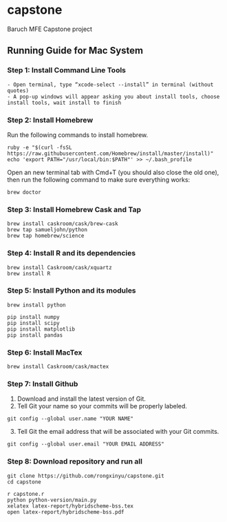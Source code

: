 # capstone
Baruch MFE Capstone project

## Running Guide for Mac System

### Step 1: Install Command Line Tools
    - Open terminal, type “xcode-select --install” in terminal (without quotes)
    - A pop-up windows will appear asking you about install tools, choose install tools, wait install to finish
  
### Step 2: Install Homebrew
Run the following commands to install homebrew.
```
ruby -e "$(curl -fsSL https://raw.githubusercontent.com/Homebrew/install/master/install)"
echo 'export PATH="/usr/local/bin:$PATH"' >> ~/.bash_profile
```

Open an new terminal tab with Cmd+T (you should also close the old one), then run the following command to make sure everything works:
```
brew doctor
```

### Step 3: Install Homebrew Cask and Tap
```
brew install caskroom/cask/brew-cask
brew tap samueljohn/python
brew tap homebrew/science
```

### Step 4: Install R and its dependencies
```
brew install Caskroom/cask/xquartz
brew install R
```

### Step 5: Install Python and its modules
```
brew install python

pip install numpy
pip install scipy
pip install matplotlib
pip install pandas
```

### Step 6: Install MacTex
```
brew install Caskroom/cask/mactex
```

### Step 7: Install Github
1. Download and install the latest version of Git.
2. Tell Git your name so your commits will be properly labeled.
``` 
git config --global user.name "YOUR NAME" 
```
 
3. Tell Git the email address that will be associated with your Git commits.
```
git config --global user.email "YOUR EMAIL ADDRESS"
```
     
### Step 8: Download repository and run all
```
git clone https://github.com/rongxinyu/capstone.git
cd capstone

r capstone.r
python python-version/main.py
xelatex latex-report/hybridscheme-bss.tex
open latex-report/hybridscheme-bss.pdf
```
